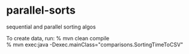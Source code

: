 # parallel-sorts
sequential and parallel sorting algos 

To create data, run:
% mvn clean compile    
% mvn exec:java -Dexec.mainClass="comparisons.SortingTimeToCSV"

